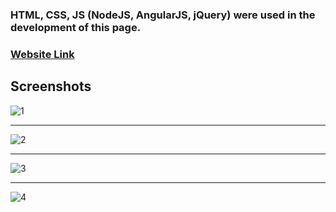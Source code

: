 ### HTML, CSS, JS (NodeJS, AngularJS, jQuery) were used in the development of this page.

### <b><a href="https://eraybd.github.io/space-blog_website">Website Link</a></b>

## Screenshots

![1](https://github.com/ErayBD/space-blog_website/assets/71061070/ecea1086-9929-4f73-81d5-b1bb4bcc257f)  
***
![2](https://github.com/ErayBD/space-blog_website/assets/71061070/3ddf9dc4-ff3c-4607-a815-88363d0337cb)  
***
![3](https://github.com/ErayBD/space-blog_website/assets/71061070/de138eb0-6936-49ca-969f-110fc8ce96a7)  
***
![4](https://github.com/ErayBD/space-blog_website/assets/71061070/7412b89d-485c-49a3-acf0-4a440a28e34f)  
